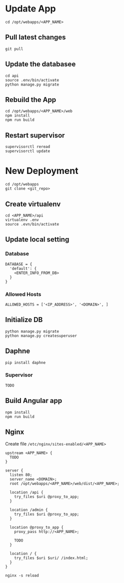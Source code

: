 # Update App
`cd /opt/webapps/<APP_NAME>`

## Pull latest changes
`git pull`

## Update the databasee
```
cd api
source .env/bin/activate
python manage.py migrate
```

## Rebuild the App
```
cd /opt/webapps/<APP_NAME>/web
npm install
npm run build
```

## Restart supervisor
```
supervisorctl reread
supervisorctl update
```


# New Deployment
```
cd /opt/webapps
git clone <git_repo>
```

## Create virtualenv
```
cd <APP_NAME>/api
virtualenv .env
source .evn/bin/activate
```

## Update local setting

### Database
```
DATABASE = {
  'default': {
    <ENTER_INFO_FROM_DB>
  }
}
```

### Allowed Hosts
```
ALLOWED_HOSTS = ['<IP_ADDRESS>', '<DOMAIN>', ]
```

## Initialize DB
```
python manage.py migrate
python manage.py createsuperuser
```

## Daphne
```
pip install daphne
```

### Supervisor
```
TODO
```

## Build Angular app
```
npm install
npm run build
```

## Nginx
Create file `/etc/nginx/sites-enabled/<APP_NAME>`

```
upstream <APP_NAME> {
  TODO
}

server {
  listen 80;
  server_name <DOMAIN>;
  root /opt/webapps/<APP_NAME>/web/dist/<APP_NAME>;
  
  location /api {
    try_files $uri @proxy_to_app;
  }
  
  location /admin {
    try_files $uri @proxy_to_app;
  }
  
  location @proxy_to_app {
    proxy_pass http://<APP_NAME>;
    
    TODO
  }
  
  location / {
    try_files $uri $uri/ /index.html;
  }
}
```

`nginx -s reload`
